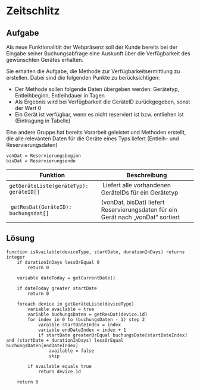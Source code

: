 # Zeitschlitz

## Aufgabe

Als neue Funktionalität der Webpräsenz soll der Kunde bereits bei der Eingabe seiner Buchungsabfrage eine Auskunft über die Verfügbarkeit des gewünschten Gerätes erhalten. 

Sie erhalten die Aufgabe, die Methode zur Verfügbarkeitsermittlung zu erstellen. Dabei sind die folgenden Punkte zu berücksichtigen:
* Der Methode sollen folgende Daten übergeben werden: Gerätetyp, Entleihbeginn, Entleihdauer in Tagen
* Als Ergebnis wird bei Verfügbarkeit die GeräteID zurückgegeben, sonst der Wert 0
* Ein Gerät ist verfügbar, wenn es nicht reserviert ist bzw. entliehen ist (Eintragung in Tabelle)

Eine andere Gruppe hat bereits Vorarbeit geleistet und Methoden erstellt, die alle relevanten Daten für die Geräte eines Typs liefert (Entleih- und Reservierungsdaten)

```
vonDat = Reservierungsbeginn
bisDat = Reservierungsende
```

| Funktion | Beschreibung |
| - | - |
| `getGeräteListe(geräteTyp): geräteID[]` | Liefert alle vorhandenen GeräteIDs für ein Gerätetyp |
| `getResDat(GeräteID): buchungsdat[]` | (vonDat, bisDat) liefert Reservierungsdaten für ein Gerät nach „vonDat“ sortiert |

## Lösung

```Pseudocode
function isAvailable(deviceType, startDate, durationInDays) returns integer
    if durationInDays lessOrEqual 0
        return 0

    variable dateToday = getCurrentDate()

    if dateToday greater startDate
        return 0

    foreach device in getGeräteListe(deviceType)
        variable available = true
        variable buchungsDaten = getResDat(device.id)
        for index in 0 to (buchungsDaten - 1) step 2
            varaible startDateIndex = index
            variable endDateIndex = index + 1
            if startDate greaterOrEqual buchungsDate[startDateIndex] and (startDate + durationInDays) lessOrEqual buchungsDaten[endDateIndex] 
                available = false
                skip

        if available equals true
            return device.id

    return 0
```